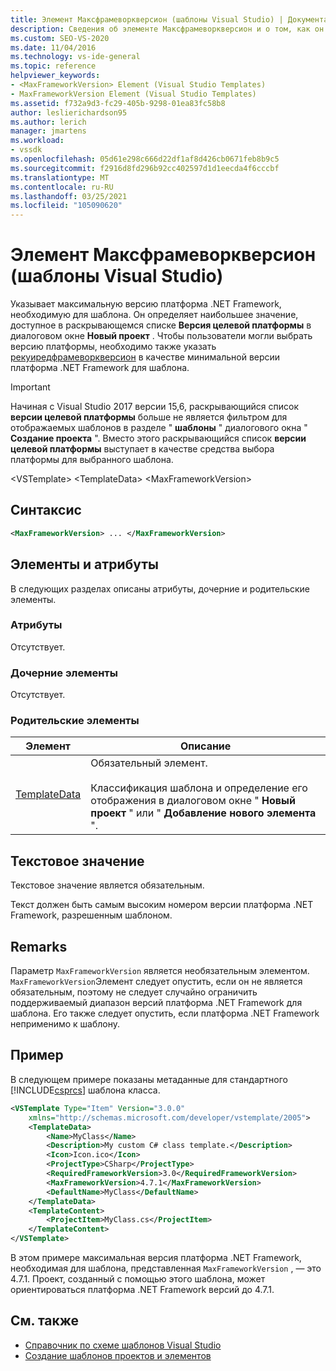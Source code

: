 ```yaml
---
title: Элемент Максфрамеворкверсион (шаблоны Visual Studio) | Документация Майкрософт
description: Сведения об элементе Максфрамеворкверсион и о том, как он указывает максимальную версию платформа .NET Framework, необходимую для шаблона.
ms.custom: SEO-VS-2020
ms.date: 11/04/2016
ms.technology: vs-ide-general
ms.topic: reference
helpviewer_keywords:
- <MaxFrameworkVersion> Element (Visual Studio Templates)
- MaxFrameworkVersion Element (Visual Studio Templates)
ms.assetid: f732a9d3-fc29-405b-9298-01ea83fc58b8
author: leslierichardson95
ms.author: lerich
manager: jmartens
ms.workload:
- vssdk
ms.openlocfilehash: 05d61e298c666d22df1af8d426cb0671feb8b9c5
ms.sourcegitcommit: f2916d8fd296b92cc402597d1d1eecda4f6cccbf
ms.translationtype: MT
ms.contentlocale: ru-RU
ms.lasthandoff: 03/25/2021
ms.locfileid: "105090620"
---
```

# <a name="maxframeworkversion-element-visual-studio-templates"></a>Элемент Максфрамеворкверсион (шаблоны Visual Studio)

Указывает максимальную версию платформа .NET Framework, необходимую для шаблона. Он определяет наибольшее значение, доступное в раскрывающемся списке **Версия целевой платформы** в диалоговом окне **Новый проект** . Чтобы пользователи могли выбрать версию платформы, необходимо также указать [рекуиредфрамеворкверсион](../extensibility/requiredframeworkversion-element-visual-studio-templates.md) в качестве минимальной версии платформа .NET Framework для шаблона.

> [!IMPORTANT]
> Начиная с Visual Studio 2017 версии 15,6, раскрывающийся список **версии целевой платформы** больше не является фильтром для отображаемых шаблонов в разделе " **шаблоны** " диалогового окна " **Создание проекта** ". Вместо этого раскрывающийся список **версии целевой платформы** выступает в качестве средства выбора платформы для выбранного шаблона.

 \<VSTemplate> \<TemplateData>
 \<MaxFrameworkVersion>

## <a name="syntax"></a>Синтаксис

```xml
<MaxFrameworkVersion> ... </MaxFrameworkVersion>
```

## <a name="attributes-and-elements"></a>Элементы и атрибуты
 В следующих разделах описаны атрибуты, дочерние и родительские элементы.

### <a name="attributes"></a>Атрибуты
 Отсутствует.

### <a name="child-elements"></a>Дочерние элементы
 Отсутствует.

### <a name="parent-elements"></a>Родительские элементы

|Элемент|Описание|
|-------------|-----------------|
|[TemplateData](../extensibility/templatedata-element-visual-studio-templates.md)|Обязательный элемент.<br /><br /> Классификация шаблона и определение его отображения в диалоговом окне " **Новый проект** " или " **Добавление нового элемента** ".|

## <a name="text-value"></a>Текстовое значение
 Текстовое значение является обязательным.

 Текст должен быть самым высоким номером версии платформа .NET Framework, разрешенным шаблоном.

## <a name="remarks"></a>Remarks

Параметр `MaxFrameworkVersion` является необязательным элементом. `MaxFrameworkVersion`Элемент следует опустить, если он не является обязательным, поэтому не следует случайно ограничить поддерживаемый диапазон версий платформа .NET Framework для шаблона. Его также следует опустить, если платформа .NET Framework неприменимо к шаблону.

## <a name="example"></a>Пример

В следующем примере показаны метаданные для стандартного [!INCLUDE[csprcs](../data-tools/includes/csprcs_md.md)] шаблона класса.

```xml
<VSTemplate Type="Item" Version="3.0.0"
    xmlns="http://schemas.microsoft.com/developer/vstemplate/2005">
    <TemplateData>
        <Name>MyClass</Name>
        <Description>My custom C# class template.</Description>
        <Icon>Icon.ico</Icon>
        <ProjectType>CSharp</ProjectType>
        <RequiredFrameworkVersion>3.0</RequiredFrameworkVersion>
        <MaxFrameworkVersion>4.7.1</MaxFrameworkVersion>
        <DefaultName>MyClass</DefaultName>
    </TemplateData>
    <TemplateContent>
        <ProjectItem>MyClass.cs</ProjectItem>
    </TemplateContent>
</VSTemplate>
```

В этом примере максимальная версия платформа .NET Framework, необходимая для шаблона, представленная `MaxFrameworkVersion` , — это 4.7.1. Проект, созданный с помощью этого шаблона, может ориентироваться платформа .NET Framework версий до 4.7.1.

## <a name="see-also"></a>См. также

- [Справочник по схеме шаблонов Visual Studio](../extensibility/visual-studio-template-schema-reference.md)
- [Создание шаблонов проектов и элементов](../ide/creating-project-and-item-templates.md)
